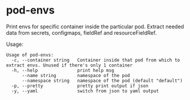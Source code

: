 # pod-envs

Print envs for specific container inside the particular pod. Extract needed data from secrets, configmaps, fieldRef and resourceFieldRef.

Usage:
```
Usage of pod-envs:
  -c, --container string   Container inside that pod from which to extract envs. Unused if there's only 1 container
  -h, --help               print help msg
      --name string        namespace of the pod
      --namespace string   namespace of the pod (default "default")
  -p, --pretty             pretty print output if json
  -y, --yaml               switch from json to yaml output
```
